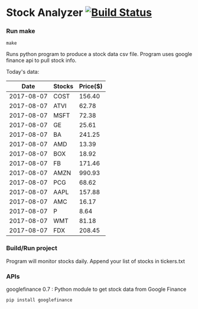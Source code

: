 # Stock Analyzer [![Build Status](https://travis-ci.org/ogoyal/StockAnalyzer.svg?branch=master)](https://travis-ci.org/ogoyal/StockAnalyzer)

### Run make
```
make
```

Runs python program to produce a stock data csv file. Program uses google finance api to pull stock info.

Today's data:

| Date| Stocks| Price($) | 
| --- | --- | ---  | 
| 2017-08-07| COST| 156.40 | 
| 2017-08-07| ATVI| 62.78 | 
| 2017-08-07| MSFT| 72.38 | 
| 2017-08-07| GE| 25.61 | 
| 2017-08-07| BA| 241.25 | 
| 2017-08-07| AMD| 13.39 | 
| 2017-08-07| BOX| 18.92 | 
| 2017-08-07| FB| 171.46 | 
| 2017-08-07| AMZN| 990.93 | 
| 2017-08-07| PCG| 68.62 | 
| 2017-08-07| AAPL| 157.88 | 
| 2017-08-07| AMC| 16.17 | 
| 2017-08-07| P| 8.64 | 
| 2017-08-07| WMT| 81.18 | 
| 2017-08-07| FDX| 208.45 | 

### Build/Run project

Program will monitor stocks daily. Append your list of stocks in tickers.txt

### APIs
googlefinance 0.7 : Python module to get stock data from Google Finance

```
pip install googlefinance
```

